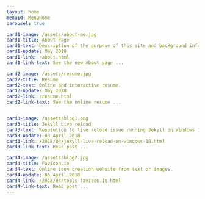 ```yaml
---
layout: home
menuId: MenuHome
carousel: true

card1-image: /assets/about-me.jpg
card1-title: About Page
card1-text: Description of the purpose of this site and background info on the author.
card1-update: May 2018
card1-link: /about.html
card1-link-text: See the new About page ...

card2-image: /assets/resume.jpg
card2-title: Resume
card2-text: Online and interactive resume.
card2-update: May 2018
card2-link: /resume.html
card2-link-text: See the online resume ...


card3-image: /assets/blog1.png
card3-title: Jekyll Live reload
card3-text: Resolution to live reload issue running Jekyll on Windows 10
card3-update: 03 April 2018
card3-link: /2018/04/jekyll-live-reload-on-windows-10.html
card3-link-text: Read post ...

card4-image: /assets/blog2.jpg
card4-title: Favicon.io
card4-text: Online icon creation website from text or images.
card4-update: 05 April 2018
card4-link: /2018/04/tools-favicon.io.html
card4-link-text: Read post ...
---
```

